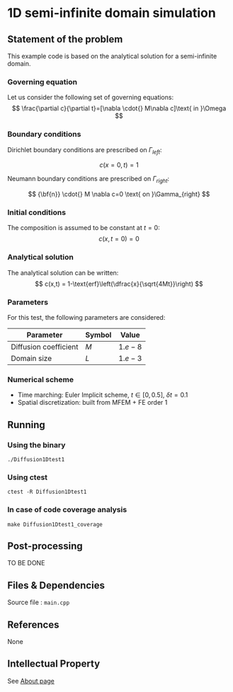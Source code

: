 # 1D semi-infinite domain simulation


## Statement of the problem
This example code is based on the analytical solution for a semi-infinite domain.


 
### __Governing equation__
Let us consider the following set of governing equations:
$$
\frac{\partial c}{\partial t}=[\nabla \cdot{} M\nabla c]\text{ in }\Omega 
$$



### __Boundary conditions__
Dirichlet boundary conditions are prescribed on $\Gamma_{left}$:

$$
c(x=0,t) = 1 
$$

Neumann boundary conditions are prescribed on $\Gamma_{right}$:

$$
{\bf{n}} \cdot{} M \nabla c=0 \text{ on }\Gamma_{right}
$$

### __Initial conditions__

The composition is assumed to be constant at $t=0$: 
$$
c(x,t=0) = 0 
$$

### __Analytical solution__

The analytical solution can be written:
$$
c(x,t) = 1-\text{erf}\left(\dfrac{x}{\sqrt{4Mt}}\right)
$$

### __Parameters__
For this test, the following parameters are considered:

| Parameter                          | Symbol     | Value                       |
| ---------------------------------- | ---------- | --------------------------- |
| Diffusion coefficient                | $M$   | $1.e-8$                       |
| Domain size              | $L$   | $1.e-3$                     |


### __Numerical scheme__

- Time marching: Euler Implicit scheme, $t\in[0,0.5]$, $\delta t=0.1$
- Spatial discretization: built from MFEM + FE order 1 

 



## Running

### __Using the binary__
```shell
./Diffusion1Dtest1
```

### __Using ctest__

```shell
ctest -R Diffusion1Dtest1
```

### __In case of code coverage analysis__

```shell
make Diffusion1Dtest1_coverage
```


## Post-processing

TO BE DONE 

## Files & Dependencies

Source file : `main.cpp`

## References

None

## Intellectual Property

See [About page](../../../../../about.html) 